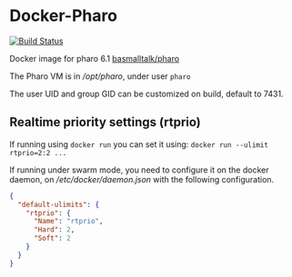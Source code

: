 # Docker-Pharo

[![Build Status](https://travis-ci.org/ba-st/docker-pharo.svg?branch=master)](https://travis-ci.org/ba-st/docker-pharo)

Docker image for pharo 6.1 [basmalltalk/pharo](https://hub.docker.com/r/basmalltalk/pharo/)

The Pharo VM is in _/opt/pharo_, under user `pharo`

The user UID and group GID can be customized on build, default to 7431.

## Realtime priority settings (rtprio)

If running using `docker run` you can set it using:
`docker run --ulimit rtprio=2:2 ...`

If running under swarm mode, you need to configure it on the docker daemon, on
_/etc/docker/daemon.json_ with the following configuration.

```json
{
  "default-ulimits": {
    "rtprio": {
      "Name": "rtprio",
      "Hard": 2,
      "Soft": 2
    }
  }
}
```
